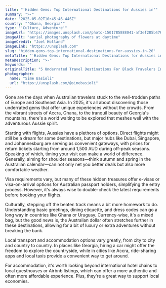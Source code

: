 ```yaml
---
title: "'Hidden Gems: Top International Destinations for Aussies in'"
summary: ">-"
date: "2025-05-02T10:45:46.446Z"
country: "'Ghana, Georgia'"
type: "'Culture, Adventure'"
imageUrl: "https://images.unsplash.com/photo-1501785888041-af3ef285b470?q=80&w=2070&auto=format&fit=crop&ixlib=rb-4.0.3&ixid=M3wxMjA3fDB8MHxwaG90by1wYWdlfHx8fGVufDB8fHx8fA%3D%3D"
imageAlt: "aerial photography of flowers at daytime"
imageCredit: "Joel Holland"
imageLink: "https://unsplash.com"
slug: "hidden-gems-top-international-destinations-for-aussies-in-20"
metaTitle: "'Hidden Gems: Top International Destinations for Aussies in 2025'"
metaDescription: ">-"
keywords: ""
originalTitle: "5 Underrated Travel Destinations For Black Travelers In 2025 - Travel Noire"
photographer:
  name: "Sime Basioli"
  url: "https://unsplash.com/@simebasioli"
---
```







Gone are the days when Australian travelers stuck to the well-trodden paths of Europe and Southeast Asia. In 2025, it's all about discovering those underrated gems that offer unique experiences without the crowds. From the vibrant streets of Accra, Ghana, to the tranquil beauty of Georgia's mountains, there's a world waiting to be explored that meshes well with the adventurous Aussie spirit. 

Starting with flights, Aussies have a plethora of options. Direct flights might still be a dream for some destinations, but major hubs like Dubai, Singapore, and Johannesburg are serving as convenient gateways, with prices for return tickets starting from around 1,500 AUD during off-peak seasons. Speaking of which, timing your visit can make a world of difference. Generally, aiming for shoulder seasons—think autumn and spring in the Australian calendar—can not only net you better deals but also more comfortable weather.

Visa requirements vary, but many of these hidden treasures offer e-visas or visa-on-arrival options for Australian passport holders, simplifying the entry process. However, it's always wise to double-check the latest requirements before booking your flights.

Culturally, stepping off the beaten track means a bit more homework to do. Understanding basic greetings, dining etiquette, and dress codes can go a long way in countries like Ghana or Uruguay. Currency-wise, it's a mixed bag, but the good news is, the Australian dollar often stretches further in these destinations, allowing for a bit of luxury or extra adventures without breaking the bank.

Local transport and accommodation options vary greatly, from city to city and country to country. In places like Georgia, hiring a car might offer the freedom to explore the countryside, while in cities like Accra, ride-sharing apps and local taxis provide a convenient way to get around.

For accommodation, it's worth looking beyond international hotel chains to local guesthouses or Airbnb listings, which can offer a more authentic and often more affordable experience. Plus, they're a great way to support local economies.
